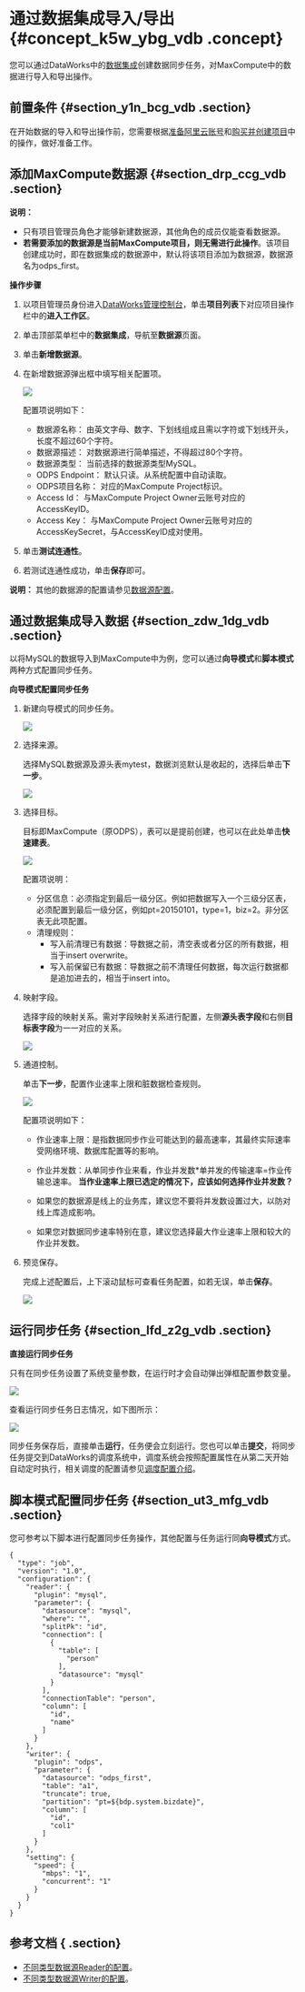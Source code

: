 # 通过数据集成导入/导出 {#concept_k5w_ybg_vdb .concept}

您可以通过DataWorks中的[数据集成](https://help.aliyun.com/document_detail/47677.html?spm=a2c4g.11186623.2.4.bBZHDz)创建数据同步任务，对MaxCompute中的数据进行导入和导出操作。

## 前置条件 {#section_y1n_bcg_vdb .section}

在开始数据的导入和导出操作前，您需要根据[准备阿里云账号](../cn.zh-CN/准备工作/准备阿里云账号.md)和[购买并创建项目](../cn.zh-CN/准备工作/创建项目.md)中的操作，做好准备工作。

## 添加MaxCompute数据源 {#section_drp_ccg_vdb .section}

**说明：** 

-   只有项目管理员角色才能够新建数据源，其他角色的成员仅能查看数据源。
-   **若需要添加的数据源是当前MaxCompute项目，则无需进行此操作**。该项目创建成功时，即在数据集成的数据源中，默认将该项目添加为数据源，数据源名为odps\_first。

**操作步骤**

1.  以项目管理员身份进入[DataWorks管理控制台](https://workbench.data.aliyun.com/console?spm=a2c4g.11186623.2.7.bBZHDz)，单击**项目列表**下对应项目操作栏中的**进入工作区**。
2.  单击顶部菜单栏中的**数据集成**，导航至**数据源**页面。
3.  单击**新增数据源**。
4.  在新增数据源弹出框中填写相关配置项。

    ![](http://static-aliyun-doc.oss-cn-hangzhou.aliyuncs.com/assets/img/11969/1962_zh-CN.png)

    配置项说明如下：

    -   数据源名称： 由英文字母、数字、下划线组成且需以字符或下划线开头，长度不超过60个字符。
    -   数据源描述： 对数据源进行简单描述，不得超过80个字符。
    -   数据源类型： 当前选择的数据源类型MySQL。
    -   ODPS Endpoint： 默认只读。从系统配置中自动读取。
    -   ODPS项目名称： 对应的MaxCompute Project标识。
    -   Access Id： 与MaxCompute Project Owner云账号对应的AccessKeyID。
    -   Access Key： 与MaxCompute Project Owner云账号对应的AccessKeySecret，与AccessKeyID成对使用。
5.  单击**测试连通性**。
6.  若测试连通性成功，单击**保存**即可。

**说明：** 其他的数据源的配置请参见[数据源配置](https://help.aliyun.com/knowledge_list/47758.html?spm=a2c4g.11186623.2.8.bBZHDz)。

## 通过数据集成导入数据 {#section_zdw_1dg_vdb .section}

以将MySQL的数据导入到MaxCompute中为例，您可以通过**向导模式**和**脚本模式**两种方式配置同步任务。

**向导模式配置同步任务**

1.  新建向导模式的同步任务。

    ![](http://static-aliyun-doc.oss-cn-hangzhou.aliyuncs.com/assets/img/11969/1967_zh-CN.png)

2.  选择来源。

    选择MySQL数据源及源头表mytest，数据浏览默认是收起的，选择后单击**下一步**。

    ![](http://static-aliyun-doc.oss-cn-hangzhou.aliyuncs.com/assets/img/11969/1968_zh-CN.png)

3.  选择目标。

    目标即MaxCompute（原ODPS），表可以是提前创建，也可以在此处单击**快速建表**。

    ![](http://static-aliyun-doc.oss-cn-hangzhou.aliyuncs.com/assets/img/11969/1970_zh-CN.png)

    配置项说明：

    -   分区信息：必须指定到最后一级分区。例如把数据写入一个三级分区表，必须配置到最后一级分区，例如pt=20150101，type=1，biz=2。非分区表无此项配置。
    -   清理规则：
        -   写入前清理已有数据：导数据之前，清空表或者分区的所有数据，相当于insert overwrite。
        -   写入前保留已有数据：导数据之前不清理任何数据，每次运行数据都是追加进去的，相当于insert into。
4.  映射字段。

    选择字段的映射关系。需对字段映射关系进行配置，左侧**源头表字段**和右侧**目标表字段**为一一对应的关系。

    ![](http://static-aliyun-doc.oss-cn-hangzhou.aliyuncs.com/assets/img/11969/1978_zh-CN.png)

5.  通道控制。

    单击**下一步**，配置作业速率上限和脏数据检查规则。

    ![](http://static-aliyun-doc.oss-cn-hangzhou.aliyuncs.com/assets/img/11969/1980_zh-CN.png)

    配置项说明如下：

    -   作业速率上限：是指数据同步作业可能达到的最高速率，其最终实际速率受网络环境、数据库配置等的影响。
    -   作业并发数：从单同步作业来看，作业并发数\*单并发的传输速率=作业传输总速率。
    **当作业速率上限已选定的情况下，应该如何选择作业并发数？**

    -   如果您的数据源是线上的业务库，建议您不要将并发数设置过大，以防对线上库造成影响。
    -   如果您对数据同步速率特别在意，建议您选择最大作业速率上限和较大的作业并发数。
6.  预览保存。

    完成上述配置后，上下滚动鼠标可查看任务配置，如若无误，单击**保存**。

    ![](http://static-aliyun-doc.oss-cn-hangzhou.aliyuncs.com/assets/img/11969/1982_zh-CN.png)


## 运行同步任务 {#section_lfd_z2g_vdb .section}

**直接运行同步任务**

只有在同步任务设置了系统变量参数，在运行时才会自动弹出弹框配置参数变量。

![](http://static-aliyun-doc.oss-cn-hangzhou.aliyuncs.com/assets/img/11969/1984_zh-CN.png)

查看运行同步任务日志情况，如下图所示：

![](http://static-aliyun-doc.oss-cn-hangzhou.aliyuncs.com/assets/img/11969/1985_zh-CN.png)

同步任务保存后，直接单击**运行**，任务便会立刻运行。您也可以单击**提交**，将同步任务提交到DataWorks的调度系统中，调度系统会按照配置属性在从第二天开始自动定时执行，相关调度的配置请参见[调度配置介绍](https://help.aliyun.com/document_detail/50130.html?spm=a2c4g.11186623.2.9.bBZHDz)。

## 脚本模式配置同步任务 {#section_ut3_mfg_vdb .section}

您可参考以下脚本进行配置同步任务操作，其他配置与任务运行同**向导模式**方式。

```
{
  "type": "job",
  "version": "1.0",
  "configuration": {
    "reader": {
      "plugin": "mysql",
      "parameter": {
        "datasource": "mysql",
        "where": "",
        "splitPk": "id",
        "connection": [
          {
            "table": [
              "person"
            ],
            "datasource": "mysql"
          }
        ],
        "connectionTable": "person",
        "column": [
          "id",
          "name"
        ]
      }
    },
    "writer": {
      "plugin": "odps",
      "parameter": {
        "datasource": "odps_first",
        "table": "a1",
        "truncate": true,
        "partition": "pt=${bdp.system.bizdate}",
        "column": [
          "id",
          "col1"
        ]
      }
    },
    "setting": {
      "speed": {
        "mbps": "1",
        "concurrent": "1"
      }
    }
  }
}
```

## 参考文档 { .section}

-   [不同类型数据源Reader的配置](https://help.aliyun.com/knowledge_list/49806.html?spm=a2c4g.11186623.2.10.bBZHDz)。
-   [不同类型数据源Writer的配置](https://help.aliyun.com/knowledge_list/49807.html?spm=a2c4g.11186623.2.11.bBZHDz)。

